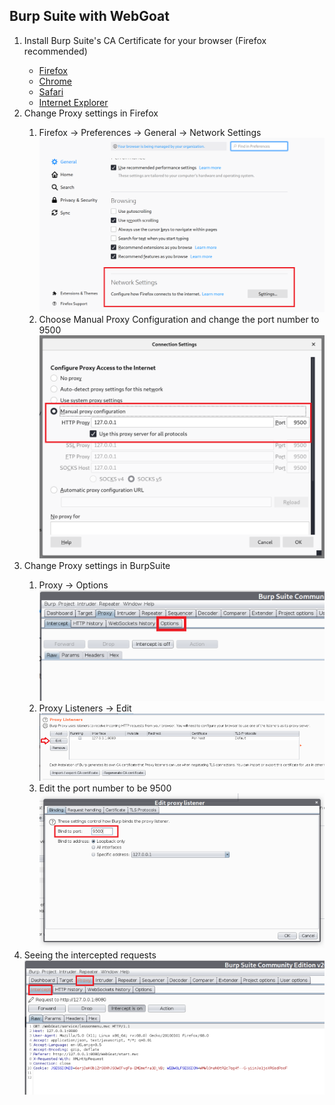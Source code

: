## Burp Suite with WebGoat
<ol>
    <li>Install Burp Suite's CA Certificate for your browser (Firefox recommended)</li>
        <ul>
            <li><a href = "https://portswigger.net/burp/documentation/desktop/getting-started/proxy-setup/certificate/firefox" target="_blank">Firefox</a></li>
            <li><a href = "https://portswigger.net/burp/documentation/desktop/getting-started/proxy-setup/certificate/chrome" target="_blank">Chrome</a></li>
            <li><a href = "https://portswigger.net/burp/documentation/desktop/getting-started/proxy-setup/certificate/safari" target="_blank">Safari</a></li>
            <li><a href = "https://portswigger.net/burp/documentation/desktop/getting-started/proxy-setup/certificate/internet-explorer" target="_blank">Internet Explorer</a></li>
        </ul>
    <li>Change Proxy settings in Firefox</li>
        <ol>
            <li>Firefox &rarr; Preferences &rarr; General &rarr; Network Settings</li>
            <img  src="NetworkSettings.PNG">
            <li>Choose Manual Proxy Configuration and change the port number to 9500</li>
            <img src="ConnectionSettings.PNG">
        </ol>
    <li>Change Proxy settings in BurpSuite</li>
        <ol>
            <li>Proxy &rarr; Options</li>
            <img src = "ProxyOptions.PNG">
            <li>Proxy Listeners &rarr; Edit</li>
            <img src = "ProxyListeners.PNG">
            <li>Edit the port number to be 9500</li>
            <img src = "EditProxyL.PNG">
        </ol>
    <li>Seeing the intercepted requests</li>
        <img src = "Intercept.PNG">
    
    
    
    
</ol>
